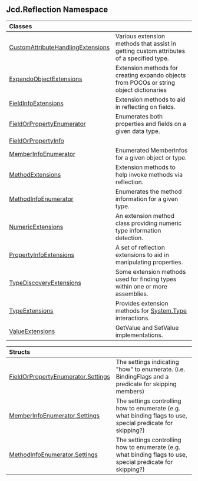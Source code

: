 ## Jcd.Reflection Namespace

| Classes                                                                                                                                     |                                                                                                                                   |
|:--------------------------------------------------------------------------------------------------------------------------------------------|:----------------------------------------------------------------------------------------------------------------------------------|
| [CustomAttributeHandlingExtensions](Jcd.Reflection.CustomAttributeHandlingExtensions.md 'Jcd.Reflection.CustomAttributeHandlingExtensions') | Various extension methods that assist in getting custom attributes of a specified type.                                           |
| [ExpandoObjectExtensions](Jcd.Reflection.ExpandoObjectExtensions.md 'Jcd.Reflection.ExpandoObjectExtensions')                               | Extension methods for creating expando objects from POCOs or string object dictionaries                                           |
| [FieldInfoExtensions](Jcd.Reflection.FieldInfoExtensions.md 'Jcd.Reflection.FieldInfoExtensions')                                           | Extension methods to aid in reflecting on fields.                                                                                 |
| [FieldOrPropertyEnumerator](Jcd.Reflection.FieldOrPropertyEnumerator.md 'Jcd.Reflection.FieldOrPropertyEnumerator')                         | Enumerates both properties and fields on a given data type.                                                                       |
| [FieldOrPropertyInfo](Jcd.Reflection.FieldOrPropertyInfo.md 'Jcd.Reflection.FieldOrPropertyInfo')                                           |                                                                                                                                   |
| [MemberInfoEnumerator](Jcd.Reflection.MemberInfoEnumerator.md 'Jcd.Reflection.MemberInfoEnumerator')                                        | Enumerated MemberInfos for a given object or type.                                                                                |
| [MethodExtensions](Jcd.Reflection.MethodExtensions.md 'Jcd.Reflection.MethodExtensions')                                                    | Extension methods to help invoke methods via reflection.                                                                          |
| [MethodInfoEnumerator](Jcd.Reflection.MethodInfoEnumerator.md 'Jcd.Reflection.MethodInfoEnumerator')                                        | Enumerates the method information for a given type.                                                                               |
| [NumericExtensions](Jcd.Reflection.NumericExtensions.md 'Jcd.Reflection.NumericExtensions')                                                 | An extension method class providing numeric type information detection.                                                           |
| [PropertyInfoExtensions](Jcd.Reflection.PropertyInfoExtensions.md 'Jcd.Reflection.PropertyInfoExtensions')                                  | A set of reflection extensions to aid in manipulating properties.                                                                 |
| [TypeDiscoveryExtensions](Jcd.Reflection.TypeDiscoveryExtensions.md 'Jcd.Reflection.TypeDiscoveryExtensions')                               | Some extension methods used for finding types within one or more assemblies.                                                      |
| [TypeExtensions](Jcd.Reflection.TypeExtensions.md 'Jcd.Reflection.TypeExtensions')                                                          | Provides extension methods for [System.Type](https://docs.microsoft.com/en-us/dotnet/api/System.Type 'System.Type') interactions. |
| [ValueExtensions](Jcd.Reflection.ValueExtensions.md 'Jcd.Reflection.ValueExtensions')                                                       | GetValue and SetValue implementations.                                                                                            |

| Structs                                                                                                                                        |                                                                                                             |
|:-----------------------------------------------------------------------------------------------------------------------------------------------|:------------------------------------------------------------------------------------------------------------|
| [FieldOrPropertyEnumerator.Settings](Jcd.Reflection.FieldOrPropertyEnumerator.Settings.md 'Jcd.Reflection.FieldOrPropertyEnumerator.Settings') | The settings indicating "how" to enumerate. (i.e. BindingFlags and a predicate for skipping members)        |
| [MemberInfoEnumerator.Settings](Jcd.Reflection.MemberInfoEnumerator.Settings.md 'Jcd.Reflection.MemberInfoEnumerator.Settings')                | The settings controlling how to enumerate (e.g. what binding flags to use, special predicate for skipping?) |
| [MethodInfoEnumerator.Settings](Jcd.Reflection.MethodInfoEnumerator.Settings.md 'Jcd.Reflection.MethodInfoEnumerator.Settings')                | The settings controlling how to enumerate (e.g. what binding flags to use, special predicate for skipping?) |
